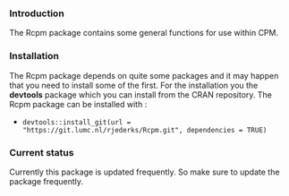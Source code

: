 ### Introduction

The Rcpm package contains some general functions for use within CPM.

### Installation

The Rcpm package depends on quite some packages and it may happen that you need to install some of the first. For the installation you the **devtools** package which you can install from the CRAN repository.
The Rcpm package can be installed with :

* `devtools::install_git(url = "https://git.lumc.nl/rjederks/Rcpm.git", dependencies = TRUE)`

### Current status

Currently this package is updated frequently. So make sure to update the package frequently.